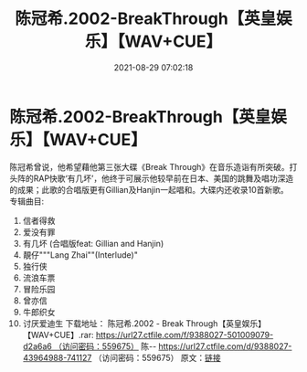 ﻿---
title: 陈冠希.2002-BreakThrough【英皇娱乐】【WAV+CUE】
date: 2021-08-29 07:02:18
categories: WAV车载音乐、镜像
tags: 华语中文
---
# 陈冠希.2002-BreakThrough【英皇娱乐】【WAV+CUE】

陈冠希曾说，他希望藉他第三张大碟《Break
Through》在音乐造诣有所突破。打头阵的RAP快歌‘有几坏’，他终于可展示他较早前在日本、美国的跳舞及唱功深造的成果；此歌的合唱版更有Gillian及Hanjin一起唱和。大碟内还收录10首新歌。
专辑曲目:
01. 信者得救
02. 爱没有罪
03. 有几坏 (合唱版feat: Gillian and
Hanjin)
04. 靚仔"""Lang
Zhai""(Interlude)"
05. 独行侠
06. 流浪车票
07. 冒险乐园
08. 曾亦信
09. 牛郎织女
10. 讨厌爱迪生
下载地址：
陈冠希.2002 - Break
Through【英皇娱乐】【WAV+CUE】.rar: https://url27.ctfile.com/f/9388027-501009079-d2a6a6 （访问密码：559675）
陈--
https://url27.ctfile.com/d/9388027-43964988-741127
（访问密码：559675）
原文：[链接](https://blog.sina.com.cn/s/blog_1647c7e7601030tmg.html)
